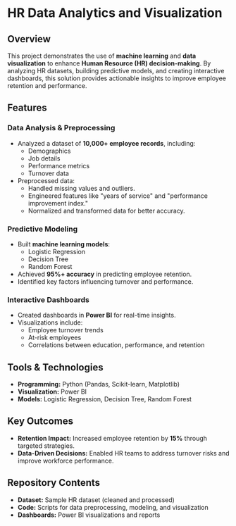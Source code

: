 # HR Data Analytics and Visualization

## Overview
This project demonstrates the use of **machine learning** and **data visualization** to enhance **Human Resource (HR) decision-making**. By analyzing HR datasets, building predictive models, and creating interactive dashboards, this solution provides actionable insights to improve employee retention and performance.



## Features

### Data Analysis & Preprocessing
- Analyzed a dataset of **10,000+ employee records**, including:
  - Demographics
  - Job details
  - Performance metrics
  - Turnover data
- Preprocessed data:
  - Handled missing values and outliers.
  - Engineered features like "years of service" and "performance improvement index."
  - Normalized and transformed data for better accuracy.

### Predictive Modeling
- Built **machine learning models**:
  - Logistic Regression
  - Decision Tree
  - Random Forest
- Achieved **95%+ accuracy** in predicting employee retention.
- Identified key factors influencing turnover and performance.

### Interactive Dashboards
- Created dashboards in **Power BI** for real-time insights.
- Visualizations include:
  - Employee turnover trends
  - At-risk employees
  - Correlations between education, performance, and retention


## Tools & Technologies
- **Programming:** Python (Pandas, Scikit-learn, Matplotlib)
- **Visualization:** Power BI
- **Models:** Logistic Regression, Decision Tree, Random Forest



## Key Outcomes
- **Retention Impact:** Increased employee retention by **15%** through targeted strategies.
- **Data-Driven Decisions:** Enabled HR teams to address turnover risks and improve workforce performance.



## Repository Contents
- **Dataset:** Sample HR dataset (cleaned and processed)
- **Code:** Scripts for data preprocessing, modeling, and visualization
- **Dashboards:** Power BI visualizations and reports



